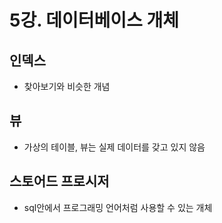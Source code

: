 # 5강. 데이터베이스 개체
## 인덱스
- 찾아보기와 비슷한 개념

## 뷰
- 가상의 테이블, 뷰는 실제 데이터를 갖고 있지 않음

## 스토어드 프로시저
- sql안에서 프로그래밍 언어처럼 사용할 수 있는 개체

